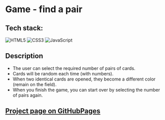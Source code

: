 # Game - find a pair

## Tech stack: 

![HTML5](https://img.shields.io/badge/-HTML5-e34f26?logo=html5&logoColor=white)
![CSS3](https://img.shields.io/badge/-CSS3-1572b6?logo=css3&logoColor=white)
![JavaScript](https://img.shields.io/badge/-JavaScript-f7df1e?logo=javaScript&logoColor=black)

## Description

- The user can select the required number of pairs of cards.
- Cards will be random each time (with numbers).
- When two identical cards are opened, they become a different color (remain on the field).
- When you finish the game, you can start over by selecting the number of pairs again.

## [Project page on GitHubPages](https://ekaterinatet.github.io/pairs-game/)
